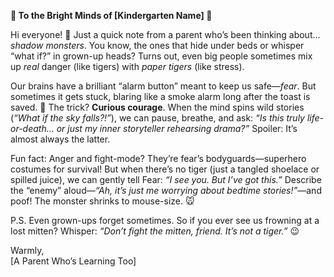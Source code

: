 **🌼 To the Bright Minds of [Kindergarten Name] 🌼**  

Hi everyone! 🌟 Just a quick note from a parent who’s been thinking about… *shadow monsters*. You know, the ones that hide under beds or whisper “what if?” in grown-up heads? Turns out, even big people sometimes mix up *real* danger (like tigers) with *paper tigers* (like stress).  

Our brains have a brilliant “alarm button” meant to keep us safe—*fear*. But sometimes it gets stuck, blaring like a smoke alarm long after the toast is saved. 🚨 The trick? **Curious courage**. When the mind spins wild stories (*“What if the sky falls?!”*), we can pause, breathe, and ask: *“Is this truly life-or-death… or just my inner storyteller rehearsing drama?”* Spoiler: It’s almost always the latter.  

Fun fact: Anger and fight-mode? They’re fear’s bodyguards—superhero costumes for survival! But when there’s no tiger (just a tangled shoelace or spilled juice), we can gently tell Fear: *“I see you. But I’ve got this.”* Describe the “enemy” aloud—*“Ah, it’s just me worrying about bedtime stories!”*—and poof! The monster shrinks to mouse-size. 🐭  

P.S. Even grown-ups forget sometimes. So if you ever see us frowning at a lost mitten? Whisper: *“Don’t fight the mitten, friend. It’s not a tiger.”* 😉  

Warmly,  
[A Parent Who’s Learning Too]
